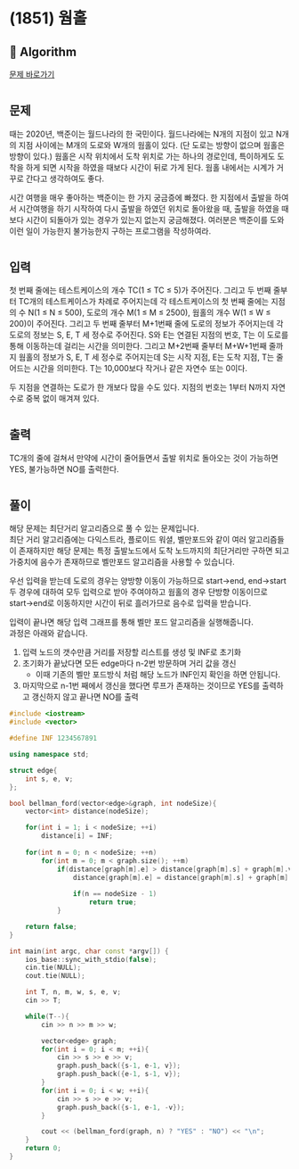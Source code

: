 # (1851) 웜홀
## :100: Algorithm
[문제 바로가기](https://www.acmicpc.net/problem/1851)
#
## 문제
때는 2020년, 백준이는 월드나라의 한 국민이다. 월드나라에는 N개의 지점이 있고 N개의 지점 사이에는 M개의 도로와 W개의 웜홀이 있다. (단 도로는 방향이 없으며 웜홀은 방향이 있다.) 웜홀은 시작 위치에서 도착 위치로 가는 하나의 경로인데, 특이하게도 도착을 하게 되면 시작을 하였을 때보다 시간이 뒤로 가게 된다. 웜홀 내에서는 시계가 거꾸로 간다고 생각하여도 좋다.

시간 여행을 매우 좋아하는 백준이는 한 가지 궁금증에 빠졌다. 한 지점에서 출발을 하여서 시간여행을 하기 시작하여 다시 출발을 하였던 위치로 돌아왔을 때, 출발을 하였을 때보다 시간이 되돌아가 있는 경우가 있는지 없는지 궁금해졌다. 여러분은 백준이를 도와 이런 일이 가능한지 불가능한지 구하는 프로그램을 작성하여라.
#
## 입력
첫 번째 줄에는 테스트케이스의 개수 TC(1 ≤ TC ≤ 5)가 주어진다. 그리고 두 번째 줄부터 TC개의 테스트케이스가 차례로 주어지는데 각 테스트케이스의 첫 번째 줄에는 지점의 수 N(1 ≤ N ≤ 500), 도로의 개수 M(1 ≤ M ≤ 2500), 웜홀의 개수 W(1 ≤ W ≤ 200)이 주어진다. 그리고 두 번째 줄부터 M+1번째 줄에 도로의 정보가 주어지는데 각 도로의 정보는 S, E, T 세 정수로 주어진다. S와 E는 연결된 지점의 번호, T는 이 도로를 통해 이동하는데 걸리는 시간을 의미한다. 그리고 M+2번째 줄부터 M+W+1번째 줄까지 웜홀의 정보가 S, E, T 세 정수로 주어지는데 S는 시작 지점, E는 도착 지점, T는 줄어드는 시간을 의미한다. T는 10,000보다 작거나 같은 자연수 또는 0이다.

두 지점을 연결하는 도로가 한 개보다 많을 수도 있다. 지점의 번호는 1부터 N까지 자연수로 중복 없이 매겨져 있다.
#
## 출력
TC개의 줄에 걸쳐서 만약에 시간이 줄어들면서 출발 위치로 돌아오는 것이 가능하면 YES, 불가능하면 NO를 출력한다.
#
## 풀이
해당 문제는 최단거리 알고리즘으로 풀 수 있는 문제입니다.  
최단 거리 알고리즘에는 다익스트라, 플로이드 워셜, 벨만포드와 같이 여러 알고리즘들이 존재하지만 해당 문제는 특정 출발노드에서 도착 노드까지의 최단거리만 구하면 되고 가중치에 음수가 존재하므로 벨만포드 알고리즘을 사용할 수 있습니다.  

우선 입력을 받는데 도로의 경우는 양방향 이동이 가능하므로 start->end, end->start 두 경우에 대하여 모두 입력으로 받아 주여야하고 웜홀의 경우 단방향 이동이므로 start->end로 이동하지만 시간이 뒤로 흘러가므로 음수로 입력을 받습니다.  

입력이 끝나면 해당 입력 그래프를 통해 벨만 포드 알고리즘을 실행해줍니다.  
과정은 아래와 같습니다.  

1. 입력 노드의 갯수만큼 거리를 저장할 리스트를 생성 및 INF로 초기화
2. 초기화가 끝났다면 모든 edge마다 n-2번 방문하며 거리 값을 갱신
    - 이때 기존의 벨만 포드방식 처럼 해당 노드가 INF인지 확인을 하면 안됩니다.  
3. 마지막으로 n-1번 째에서 갱신을 했다면 루프가 존재하는 것이므로 YES를 출력하고 갱신하지 않고 끝나면 NO를 출력  

```cpp
#include <iostream>
#include <vector>

#define INF 1234567891

using namespace std;

struct edge{
    int s, e, v;
};

bool bellman_ford(vector<edge>&graph, int nodeSize){
    vector<int> distance(nodeSize);

    for(int i = 1; i < nodeSize; ++i)
        distance[i] = INF;
    
    for(int n = 0; n < nodeSize; ++n)
        for(int m = 0; m < graph.size(); ++m)
            if(distance[graph[m].e] > distance[graph[m].s] + graph[m].v){
                distance[graph[m].e] = distance[graph[m].s] + graph[m].v;
                
                if(n == nodeSize - 1)
                    return true;
            }

    return false;
}

int main(int argc, char const *argv[]) {
    ios_base::sync_with_stdio(false);
    cin.tie(NULL);
    cout.tie(NULL);

    int T, n, m, w, s, e, v;
    cin >> T;

    while(T--){
        cin >> n >> m >> w;

        vector<edge> graph;
        for(int i = 0; i < m; ++i){
            cin >> s >> e >> v;
            graph.push_back({s-1, e-1, v});
            graph.push_back({e-1, s-1, v});
        }
        for(int i = 0; i < w; ++i){
            cin >> s >> e >> v;
            graph.push_back({s-1, e-1, -v});
        }

        cout << (bellman_ford(graph, n) ? "YES" : "NO") << "\n";
    }
    return 0;
}
```